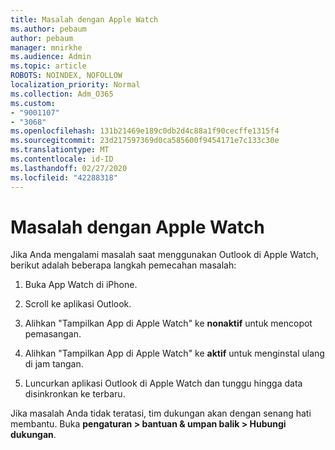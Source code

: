 ```yaml
---
title: Masalah dengan Apple Watch
ms.author: pebaum
author: pebaum
manager: mnirkhe
ms.audience: Admin
ms.topic: article
ROBOTS: NOINDEX, NOFOLLOW
localization_priority: Normal
ms.collection: Adm_O365
ms.custom:
- "9001107"
- "3068"
ms.openlocfilehash: 131b21469e189c0db2d4c88a1f90cecffe1315f4
ms.sourcegitcommit: 23d217597369d0ca585600f9454171e7c133c30e
ms.translationtype: MT
ms.contentlocale: id-ID
ms.lasthandoff: 02/27/2020
ms.locfileid: "42288318"
---
```

# <a name="trouble-with-the-apple-watch"></a>Masalah dengan Apple Watch

Jika Anda mengalami masalah saat menggunakan Outlook di Apple Watch, berikut adalah beberapa langkah pemecahan masalah: 

1. Buka App Watch di iPhone.

2. Scroll ke aplikasi Outlook.

3. Alihkan "Tampilkan App di Apple Watch" ke **nonaktif** untuk mencopot pemasangan.

4. Alihkan "Tampilkan App di Apple Watch" ke **aktif** untuk menginstal ulang di jam tangan.

5. Luncurkan aplikasi Outlook di Apple Watch dan tunggu hingga data disinkronkan ke terbaru. 

Jika masalah Anda tidak teratasi, tim dukungan akan dengan senang hati membantu. Buka **pengaturan > bantuan & umpan balik > Hubungi dukungan**. 